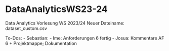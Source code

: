 # DataAnalyticsWS23-24
Data Analytics Vorlesung WS 2023/24
Neuer Dateiname: dataset_custom.csv


To-Dos:
    - Sebastian: 
    - Ime: Anforderungen 6 fertig
    - Josua: Kommentare AF 6 + Projektmappe; Dokumentation